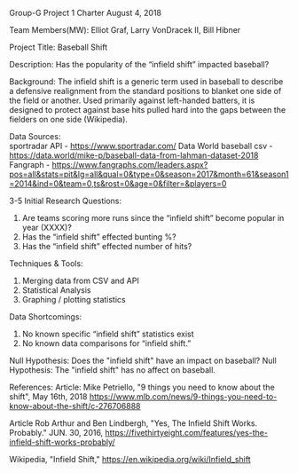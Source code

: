 Group-G
Project 1 Charter						August 4, 2018
	

Team Members(MW):   Elliot Graf, Larry VonDracek II, Bill
 				   Hibner

Project Title:  Baseball Shift

Description:  Has the popularity of the “infield shift” impacted baseball?

Background:  The infield shift is a generic term used in baseball to describe a defensive realignment from the standard positions to blanket one side of the field or another. Used primarily against left-handed batters, it is designed to protect against base hits pulled hard into the gaps between the fielders on one side (Wikipedia). 

Data Sources:  
sportradar API - https://www.sportradar.com/
Data World baseball csv - https://data.world/mike-p/baseball-data-from-lahman-dataset-2018
Fangraph - https://www.fangraphs.com/leaders.aspx?pos=all&stats=pit&lg=all&qual=0&type=0&season=2017&month=61&season1=2014&ind=0&team=0,ts&rost=0&age=0&filter=&players=0

3-5 Initial Research Questions:
1.	Are teams scoring more runs since the “infield shift” become popular in year (XXXX)?
2.	Has the “infield shift” effected bunting %?
3.	Has the “infield shift” effected number of hits?

Techniques & Tools:
1.	Merging data from CSV and API
2.	Statistical Analysis
3.	Graphing / plotting statistics

Data Shortcomings:
1.	No known specific “infield shift” statistics exist
2.	No known data comparisons for “infield shift.”

Null Hypothesis:
Does the "infield shift" have an impact on baseball?
Null Hypothesis:   The "infield shift" has no affect on baseball.

References:
Article: Mike Petriello, "9 things you need to know about the shift", May 16th, 2018
https://www.mlb.com/news/9-things-you-need-to-know-about-the-shift/c-276706888

Article Rob Arthur and Ben Lindbergh, "Yes, The Infield Shift Works. Probably." JUN. 30, 2016,
https://fivethirtyeight.com/features/yes-the-infield-shift-works-probably/

Wikipedia, "Infield Shift," https://en.wikipedia.org/wiki/Infield_shift
